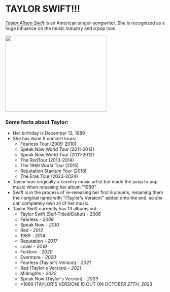 # **TAYLOR SWIFT!!!**
[*Taylor Alison Swift*](https://www.taylorswift.com/) is an American singer-songwriter. She is recognized as a huge influence on the music industry and a pop icon. 

<img src="https://thenational-the-national-prod.cdn.arcpublishing.com/resizer/ebaqt8bkPMdjsDcBUCpUj12aYWo=/800x0/filters:format(jpg):quality(70):focal(1360x675:1370x685)/cloudfront-eu-central-1.images.arcpublishing.com/thenational/FBNNA3MZSCE36POPRIJIYMIGNE.jpg" width="320" height="240">

### Some facts about Taylor:
+ Her birthday is December 13, 1989
+ She has done 6 concert tours: 
  + Fearless Tour (2009-2010)
  + Speak Now World Tour (2011-2012)
  + Speak Now World Tour (2011-2012)
  + The RedTour (2013-2014)
  + The 1989 World Tour (2015)
  + Reputation Stadium Tour (2018)
  + The Eras Tour (2023-2024)
+ Taylor was originally a country music artist but made the jump to pop music when releasing her album "1989"
+ Swift is in the process of re-releasing her first 6 albums, renaming them their original name with "(Taylor's Version)" added onto the end, so she can completely own all of her music.
+ Taylor Swift currently has 13 albums out:
  + Taylor Swift (Self-Titled/Debut) - 2006
  + Fearless - *2008*
  + Speak Now - *2010*
  + Red - *2012*
  + 1989 - *2014*
  + Reputation - *2017*
  + Lover - *2019*
  + Folklore - *2020*
  + Evermore - *2020*
  + Fearless (Taylor's Version) - *2021*
  + Red (Taylor's Version) - *2021*
  + Midnights - *2022*
  + Speak Now (Taylor's Version) - *2023*
  + *1989 (TAYLOR'S VERSION) IS OUT ON *OCTOBER 27TH, 2023*

